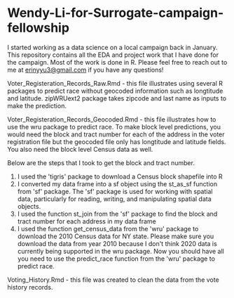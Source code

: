 # Wendy-Li-for-Surrogate-campaign-fellowship

I started working as a data science on a local campaign back in January. This repository contains all the EDA and project work that I have done for the campaign. Most of the work is done in R. Please feel free to reach out to me at erinyyu3@gmail.com if you have any questions!

Voter_Registeration_Records_Raw.Rmd - this file illustrates using several R packages to predict race without geocoded information such as longtitude and latitude. zipWRUext2 package takes zipcode and last name as inputs to make the prediction.

Voter_Registeration_Records_Geocoded.Rmd - this file illustrates how to use the wru package to predict race. To make block level predictions, you would need the block and tract number for each of the address in the voter registration file but the geocoded file only has longtitude and latitude fields. You also need the block level Census data as well. 

Below are the steps that I took to get the block and tract number.
1) I used the 'tigris' package to download a Census block shapefile into R
2) I converted my data frame into a sf object using the st_as_sf function from 'sf' package. The 'sf' package is used for working with spatial data, particularly for reading, writing, and manipulating spatial data objects.
3) I used the function st_join from the 'sf' package to find the block and tract number for each address in my data frame
4) I used the function get_census_data from the 'wru' package to download the 2010 Census data for NY state. Please make sure you download the data from year 2010 because I don't think 2020 data is currently being supported in the wru package. Now you should have all you need to use the predict_race function from the 'wru' package to predict race.

Voting_History.Rmd - this file was created to clean the data from the vote history records. 
